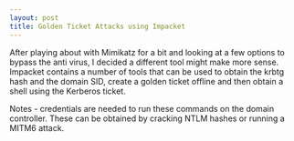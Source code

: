 ```yaml
---
layout: post
title: Golden Ticket Attacks using Impacket
---
```


After playing about with Mimikatz for a bit and looking at a few options to bypass the anti virus, I decided a different tool might make more sense.
Impacket contains a number of tools that can be used to obtain the krbtg hash and the domain SID, create a golden ticket offline and then obtain a shell using the Kerberos ticket.

Notes - credentials are needed to run these commands on the domain controller. These can be obtained by cracking NTLM hashes  or running a MITM6 attack.

